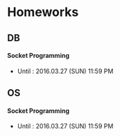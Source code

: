 # Homeworks

## DB

#### Socket Programming

* Until : 2016.03.27 (SUN) 11:59 PM

## OS

#### Socket Programming

* Until : 2016.03.27 (SUN) 11:59 PM